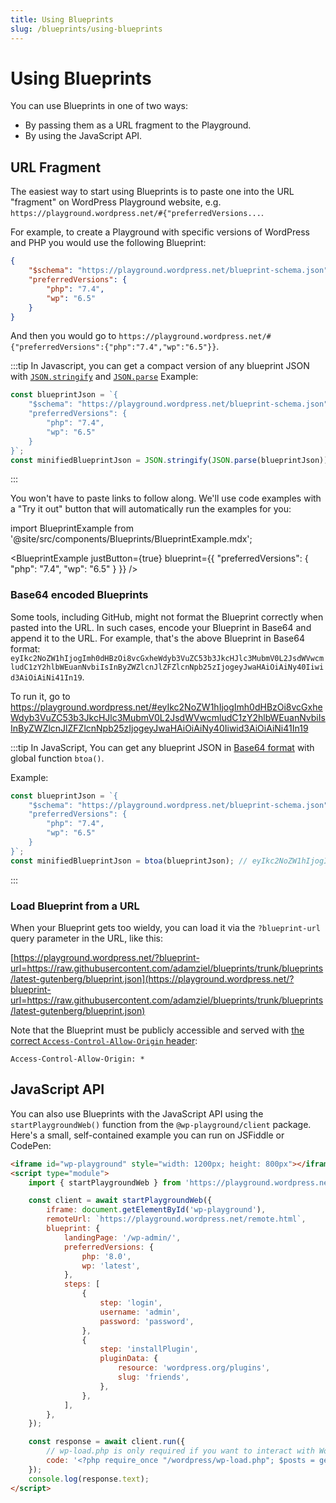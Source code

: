 ```yaml
---
title: Using Blueprints
slug: /blueprints/using-blueprints
---
```


# Using Blueprints

You can use Blueprints in one of two ways:

-   By passing them as a URL fragment to the Playground.
-   By using the JavaScript API.

## URL Fragment

The easiest way to start using Blueprints is to paste one into the URL "fragment" on WordPress Playground website, e.g. `https://playground.wordpress.net/#{"preferredVersions...`.

For example, to create a Playground with specific versions of WordPress and PHP you would use the following Blueprint:

```json
{
	"$schema": "https://playground.wordpress.net/blueprint-schema.json",
	"preferredVersions": {
		"php": "7.4",
		"wp": "6.5"
	}
}
```

And then you would go to
`https://playground.wordpress.net/#{"preferredVersions":{"php":"7.4","wp":"6.5"}}`.

:::tip
In Javascript, you can get a compact version of any blueprint JSON with [`JSON.stringify`](https://developer.mozilla.org/en-US/docs/Web/JavaScript/Reference/Global_Objects/JSON/stringify) and [`JSON.parse`](https://developer.mozilla.org/en-US/docs/Web/JavaScript/Reference/Global_Objects/JSON/parse)
Example:

```js
const blueprintJson = `{
	"$schema": "https://playground.wordpress.net/blueprint-schema.json",
	"preferredVersions": {
		"php": "7.4",
		"wp": "6.5"
	}
}`;
const minifiedBlueprintJson = JSON.stringify(JSON.parse(blueprintJson)); // {"preferredVersions":{"php":"7.4","wp":"6.5"}}
```

:::

You won't have to paste links to follow along. We'll use code examples with a "Try it out" button that will automatically run the examples for you:

import BlueprintExample from '@site/src/components/Blueprints/BlueprintExample.mdx';

<BlueprintExample justButton={true} blueprint={{
	"preferredVersions": {
		"php": "7.4",
		"wp": "6.5"
	}
}} />

### Base64 encoded Blueprints

Some tools, including GitHub, might not format the Blueprint correctly when pasted into the URL. In such cases, encode your Blueprint in Base64 and append it to the URL. For example, that's the above Blueprint in Base64 format: `eyIkc2NoZW1hIjogImh0dHBzOi8vcGxheWdyb3VuZC53b3JkcHJlc3MubmV0L2JsdWVwcmludC1zY2hlbWEuanNvbiIsInByZWZlcnJlZFZlcnNpb25zIjogeyJwaHAiOiAiNy40Iiwid3AiOiAiNi41In19`.

To run it, go to https://playground.wordpress.net/#eyIkc2NoZW1hIjogImh0dHBzOi8vcGxheWdyb3VuZC53b3JkcHJlc3MubmV0L2JsdWVwcmludC1zY2hlbWEuanNvbiIsInByZWZlcnJlZFZlcnNpb25zIjogeyJwaHAiOiAiNy40Iiwid3AiOiAiNi41In19

:::tip
In JavaScript, You can get any blueprint JSON in [Base64 format](https://developer.mozilla.org/en-US/docs/Glossary/Base64#javascript_support) with global function `btoa()`.

Example:

```js
const blueprintJson = `{
	"$schema": "https://playground.wordpress.net/blueprint-schema.json",
	"preferredVersions": {
		"php": "7.4",
		"wp": "6.5"
	}
}`;
const minifiedBlueprintJson = btoa(blueprintJson); // eyIkc2NoZW1hIjogImh0dHBzOi8vcGxheWdyb3VuZC53b3JkcHJlc3MubmV0L2JsdWVwcmludC1zY2hlbWEuanNvbiIsInByZWZlcnJlZFZlcnNpb25zIjogeyJwaHAiOiAiNy40Iiwid3AiOiAiNi41In19
```

:::

### Load Blueprint from a URL

When your Blueprint gets too wieldy, you can load it via the `?blueprint-url` query parameter in the URL, like this:

[https://playground.wordpress.net/?blueprint-url=https://raw.githubusercontent.com/adamziel/blueprints/trunk/blueprints/latest-gutenberg/blueprint.json](https://playground.wordpress.net/?blueprint-url=https://raw.githubusercontent.com/adamziel/blueprints/trunk/blueprints/latest-gutenberg/blueprint.json)

Note that the Blueprint must be publicly accessible and served with [the correct `Access-Control-Allow-Origin` header](https://developer.mozilla.org/en-US/docs/Web/HTTP/Headers/Access-Control-Allow-Origin):

```
Access-Control-Allow-Origin: *
```

## JavaScript API

You can also use Blueprints with the JavaScript API using the `startPlaygroundWeb()` function from the `@wp-playground/client` package. Here's a small, self-contained example you can run on JSFiddle or CodePen:

```html
<iframe id="wp-playground" style="width: 1200px; height: 800px"></iframe>
<script type="module">
	import { startPlaygroundWeb } from 'https://playground.wordpress.net/client/index.js';

	const client = await startPlaygroundWeb({
		iframe: document.getElementById('wp-playground'),
		remoteUrl: `https://playground.wordpress.net/remote.html`,
		blueprint: {
			landingPage: '/wp-admin/',
			preferredVersions: {
				php: '8.0',
				wp: 'latest',
			},
			steps: [
				{
					step: 'login',
					username: 'admin',
					password: 'password',
				},
				{
					step: 'installPlugin',
					pluginData: {
						resource: 'wordpress.org/plugins',
						slug: 'friends',
					},
				},
			],
		},
	});

	const response = await client.run({
		// wp-load.php is only required if you want to interact with WordPress.
		code: '<?php require_once "/wordpress/wp-load.php"; $posts = get_posts(); echo "Post Title: " . $posts[0]->post_title;',
	});
	console.log(response.text);
</script>
```
